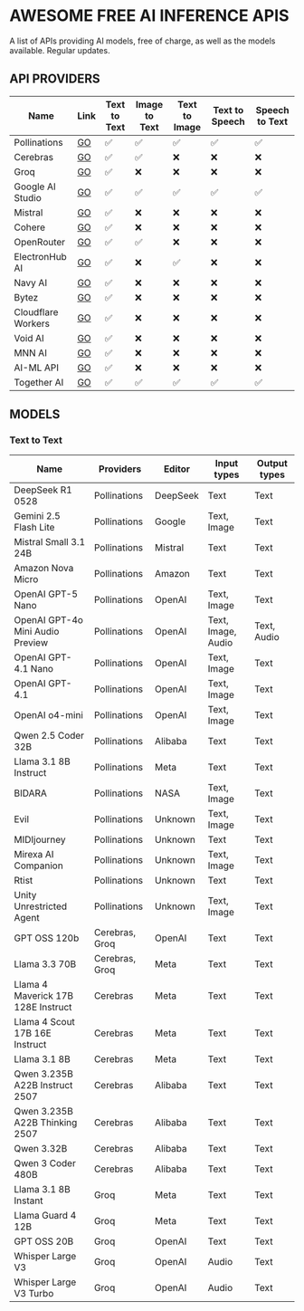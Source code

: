 # AWESOME FREE AI INFERENCE APIS

A list of APIs providing AI models, free of charge, as well as the models available. Regular updates.

## API PROVIDERS

| Name               | Link                           | Text to Text | Image to Text | Text to Image | Text to Speech | Speech to Text |
|--------------------|--------------------------------|--------------|---------------|---------------|----------------|----------------|
| Pollinations       | [GO](https://pollinations.ai/) | ✅            | ✅             | ✅             | ✅              | ✅              |
| Cerebras           | [GO](https://cerebras.ai/)     | ✅            | ✅             | ❌             | ❌              | ❌              |
| Groq               | [GO](https://groq.com/)        | ✅            | ❌             | ❌             | ❌              | ❌              |
| Google AI Studio   | [GO](https://ai.google/)       | ✅            | ✅             | ✅             | ✅              | ✅              |
| Mistral            | [GO](https://mistral.ai/)      | ✅            | ❌             | ❌             | ❌              | ❌              |
| Cohere             | [GO](https://cohere.ai/)       | ✅            | ❌             | ❌             | ❌              | ❌              |
| OpenRouter         | [GO](https://openrouter.ai/)   | ✅            | ✅             | ❌             | ❌              | ❌              |
| ElectronHub AI     | [GO](https://electronhub.ai/)  | ✅            | ❌             | ✅             | ❌              | ❌              |
| Navy AI            | [GO](https://api.navy/)        | ✅            | ❌             | ❌             | ❌              | ❌              |
| Bytez              | [GO](https://bytez.com/)       | ✅            | ❌             | ❌             | ❌              | ❌              |
| Cloudflare Workers | [GO](https://cloudflare.com/)  | ✅            | ❌             | ❌             | ❌              | ❌              |
| Void AI            | [GO](https://voidai.app/)      | ✅            | ❌             | ❌             | ❌              | ❌              |
| MNN AI             | [GO](https://mnnai.ru/)        | ✅            | ❌             | ❌             | ❌              | ❌              |
| AI-ML API          | [GO](https://aimlapi.com/app/) | ✅            | ❌             | ❌             | ❌              | ❌              |
| Together AI        | [GO](https://together.ai/)     | ✅            | ✅             | ✅             | ✅              | ✅              |

## MODELS

### Text to Text

| Name                               | Providers      | Editor   | Input types        | Output types |
|------------------------------------|----------------|----------|--------------------|--------------|
| DeepSeek R1 0528                   | Pollinations   | DeepSeek | Text               | Text         |
| Gemini 2.5 Flash Lite              | Pollinations   | Google   | Text, Image        | Text         |
| Mistral Small 3.1 24B              | Pollinations   | Mistral  | Text               | Text         |
| Amazon Nova Micro                  | Pollinations   | Amazon   | Text               | Text         |
| OpenAI GPT-5 Nano                  | Pollinations   | OpenAI   | Text, Image        | Text         |
| OpenAI GPT-4o Mini Audio Preview   | Pollinations   | OpenAI   | Text, Image, Audio | Text, Audio  |
| OpenAI GPT-4.1 Nano                | Pollinations   | OpenAI   | Text, Image        | Text         |
| OpenAI GPT-4.1                     | Pollinations   | OpenAI   | Text, Image        | Text         |
| OpenAI o4-mini                     | Pollinations   | OpenAI   | Text, Image        | Text         |
| Qwen 2.5 Coder 32B                 | Pollinations   | Alibaba  | Text               | Text         |
| Llama 3.1 8B Instruct              | Pollinations   | Meta     | Text               | Text         |
| BIDARA                             | Pollinations   | NASA     | Text, Image        | Text         |
| Evil                               | Pollinations   | Unknown  | Text, Image        | Text         |
| MIDIjourney                        | Pollinations   | Unknown  | Text               | Text         |
| Mirexa AI Companion                | Pollinations   | Unknown  | Text, Image        | Text         |
| Rtist                              | Pollinations   | Unknown  | Text               | Text         |
| Unity Unrestricted Agent           | Pollinations   | Unknown  | Text, Image        | Text         |
| GPT OSS 120b                       | Cerebras, Groq | OpenAI   | Text               | Text         |
| Llama 3.3 70B                      | Cerebras, Groq | Meta     | Text               | Text         |
| Llama 4 Maverick 17B 128E Instruct | Cerebras       | Meta     | Text               | Text         |
| Llama 4 Scout 17B 16E Instruct     | Cerebras       | Meta     | Text               | Text         |
| Llama 3.1 8B                       | Cerebras       | Meta     | Text               | Text         |
| Qwen 3.235B A22B Instruct 2507     | Cerebras       | Alibaba  | Text               | Text         |
| Qwen 3.235B A22B Thinking 2507     | Cerebras       | Alibaba  | Text               | Text         |
| Qwen 3.32B                         | Cerebras       | Alibaba  | Text               | Text         |
| Qwen 3 Coder 480B                  | Cerebras       | Alibaba  | Text               | Text         |
| Llama 3.1 8B Instant               | Groq           | Meta     | Text               | Text         |
| Llama Guard 4 12B                  | Groq           | Meta     | Text               | Text         |
| GPT OSS 20B                        | Groq           | OpenAI   | Text               | Text         |
| Whisper Large V3                   | Groq           | OpenAI   | Audio              | Text         |
| Whisper Large V3 Turbo             | Groq           | OpenAI   | Audio              | Text         |
